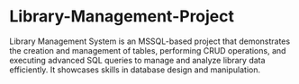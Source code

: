 # Library-Management-Project
Library Management System is an MSSQL-based project that demonstrates the creation and management of tables, performing CRUD operations, and executing advanced SQL queries to manage and analyze library data efficiently. It showcases skills in database design and manipulation.
